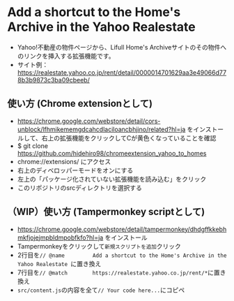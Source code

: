 # Add a shortcut to the Home's Archive in the Yahoo Realestate
- Yahoo!不動産の物件ページから、Lifull Home's Archiveサイトのその物件へのリンクを挿入する拡張機能です。
- サイト例：https://realestate.yahoo.co.jp/rent/detail/0000014701629aa3e49066d778b3b9873c3ba09cbeeb/

## 使い方 (Chrome extensionとして)
- https://chrome.google.com/webstore/detail/cors-unblock/lfhmikememgdcahcdlaciloancbhjino/related?hl=ja をインストールして、右上の拡張機能をクリックしてCが黄色くなっていることを確認
- $ git clone https://github.com/hidehiro98/chromeextension_yahoo_to_homes
- chrome://extensions/ にアクセス
- 右上のディベロッパーモードをオンにする
- 左上の「パッケージ化されていない拡張機能を読み込む」をクリック
- このリポジトリのsrcディレクトリを選択する

## （WIP）使い方 (Tampermonkey scriptとして)
- https://chrome.google.com/webstore/detail/tampermonkey/dhdgffkkebhmkfjojejmpbldmpobfkfo?hl=ja をインストール
- Tampermonkeyをクリックして`新規スクリプトを追加`クリック
- 2行目を`// @name         Add a shortcut to the Home's Archive in the Yahoo Realestate `に置き換え
- 7行目を`// @match        https://realestate.yahoo.co.jp/rent/*`に置き換え
- `src/content.js`の内容を全て`// Your code here...`にコピペ
